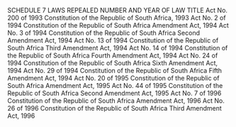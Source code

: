 SCHEDULE 7
LAWS REPEALED
NUMBER AND
YEAR OF LAW
TITLE
Act No. 200 of 1993 Constitution of the Republic of South Africa, 1993
Act No. 2 of 1994 Constitution of the Republic of South Africa Amendment Act, 1994
Act No. 3 of 1994 Constitution of the Republic of South Africa Second Amendment
Act, 1994
Act No. 13 of 1994 Constitution of the Republic of South Africa Third Amendment Act,
1994
Act No. 14 of 1994 Constitution of the Republic of South Africa Fourth Amendment
Act, 1994
Act No. 24 of 1994 Constitution of the Republic of South Africa Sixth Amendment Act,
1994
Act No. 29 of 1994 Constitution of the Republic of South Africa Fifth Amendment Act,
1994
Act No. 20 of 1995 Constitution of the Republic of South Africa Amendment Act, 1995
Act No. 44 of 1995 Constitution of the Republic of South Africa Second Amendment
Act, 1995
Act No. 7 of 1996 Constitution of the Republic of South Africa Amendment Act, 1996
Act No. 26 of 1996 Constitution of the Republic of South Africa Third Amendment Act,
1996

